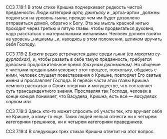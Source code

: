 ССЗ 7.19:1	В этом стихе Кришна подчеркивает редкость чистой преданности. Люди категорий _арта, джигьясу_ и _артха-артхи _должны подняться на уровень _гьяни,_ прежде чем им будет дозволено отправиться домой, обратно к Богу. Эта же мысль красной нитью проходит через третью и пятую главы: чтобы продвигаться духовно, надо расстаться с материальными желаниями. Человек должен взойти на уровень _нишкамы _и, находясь в этом положении, целиком вручить себя Господу.

ССЗ 7.19:2	_Бхакти_ редко встречается даже среди _гьяни (са махатма су-дурлабхах),_ и, чтобы развить в себе такую преданность, требуется довольно продолжительное время _(бахунам джанманам)._ Но общение с чистыми преданными ускоряет этот процесс, поскольку, общаясь с ними, человек слушает повествования о Кришне, повторяет Его святые имена и прославляет Господа. В первой части этой главы Кришна немного рассказал о Своих энергиях и могуществе, что составляет суть трансцендентного знания. Прославляя так Господа, человек в конце концов понимает, что Васудева, Кришна, есть всё — _васудевах сарвам ити._

ССЗ 7.19:3	Здесь кто-то может спросить об участи тех, кто вручает себя не Кришне, а кому-то еще. Таких людей нельзя отнести ни к четырем категориям грешников, ни к четырем категориям праведников.

ССЗ 7.19:4	В следующих трех стихах Кришна ответит на этот вопрос.